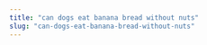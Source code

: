 ```yaml
---
title: "can dogs eat banana bread without nuts"
slug: "can-dogs-eat-banana-bread-without-nuts"
---
```


